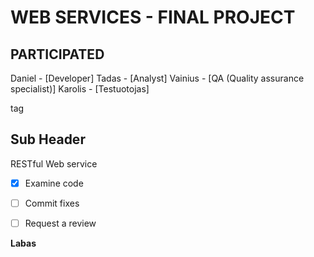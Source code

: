 **WEB SERVICES - FINAL PROJECT**
===

## PARTICIPATED
Daniel - 	[Developer]
Tadas - [Analyst]
Vainius - [QA (Quality assurance specialist)]
Karolis - [Testuotojas]

tag

Sub Header
---


RESTful Web service
- [x] Examine code
- [ ] Commit fixes
- [ ] Request a review


**Labas**
